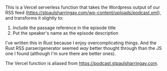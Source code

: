 This is a Vercel serverless function that takes the Wordpress output of our RSS feed (<https://stpaulsharringay.com/wp-content/uploads/podcast.xml>), and transforms it slightly to:
1. Include the passage reference in the episode title
2. Put the speaker's name as the episode description

I've written this in Rust because I enjoy overcomplicating things. And the Rust RSS parser/generator seemed *way* better thought through than the JS one I found (although I'm sure there are better ones).

The Vercel function is aliased from <https://podcast.stpaulsharringay.com>.
